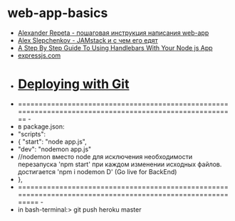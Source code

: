 # web-app-basics

- [Alexander Repeta - пошаговая инструкция написания web-app](https://www.youtube.com/watch?v=p4XGoF0sFJM&feature=youtu.be&ab_channel=GoIT)
- [Alex Slepchenkov - JAMstack и с чем его едят](https://youtu.be/b1ZnAmIXXAQ)
- [A Step By Step Guide To Using Handlebars With Your Node js App](https://medium.com/@waelyasmina/a-guide-into-using-handlebars-with-your-express-js-application-22b944443b65)
- [expressjs.com](https://expressjs.com/)
- # [Deploying with Git](https://devcenter.heroku.com/articles/git#prerequisites-install-git-and-the-heroku-cli)
- ======================================================================================================== -
- в package.json:
- "scripts":
- { "start": "node app.js",
- "dev": "nodemon app.js"
- //nodemon вместо node для исключения необходимости перезапуска 'npm start' при
  каждом изменении исходных файлов. достигается 'npm i nodemon D' (Go live for
  BackEnd)
- },
- =========================================================================================================== -
- in bash-terminal:> git push heroku master
